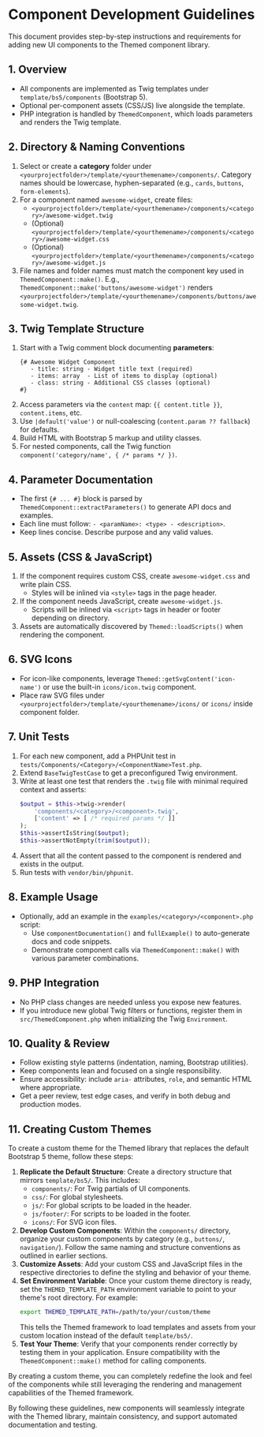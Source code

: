# Component Development Guidelines

This document provides step-by-step instructions and requirements for adding new UI components to the Themed component library.

## 1. Overview
- All components are implemented as Twig templates under `template/bs5/components` (Bootstrap 5).
- Optional per-component assets (CSS/JS) live alongside the template.
- PHP integration is handled by `ThemedComponent`, which loads parameters and renders the Twig template.

## 2. Directory & Naming Conventions
1. Select or create a **category** folder under `<yourprojectfolder>/template/<yourthemename>/components/`. Category names should be lowercase, hyphen-separated (e.g., `cards`, `buttons`, `form-elements`).
2. For a component named `awesome-widget`, create files:
   - `<yourprojectfolder>/template/<yourthemename>/components/<category>/awesome-widget.twig`
   - (Optional) `<yourprojectfolder>/template/<yourthemename>/components/<category>/awesome-widget.css`
   - (Optional) `<yourprojectfolder>/template/<yourthemename>/components/<category>/awesome-widget.js`
3. File names and folder names must match the component key used in `ThemedComponent::make()`. E.g., `ThemedComponent::make('buttons/awesome-widget')` renders `<yourprojectfolder>/template/<yourthemename>/components/buttons/awesome-widget.twig`.

## 3. Twig Template Structure
1. Start with a Twig comment block documenting **parameters**:
   ```twig
   {# Awesome Widget Component
      - title: string - Widget title text (required)
      - items: array  - List of items to display (optional)
      - class: string - Additional CSS classes (optional)
   #}
   ```
2. Access parameters via the `content` map: `{{ content.title }}`, `content.items`, etc.
3. Use `|default('value')` or null-coalescing (`content.param ?? fallback`) for defaults.
4. Build HTML with Bootstrap 5 markup and utility classes.
5. For nested components, call the Twig function `component('category/name', { /* params */ })`.

## 4. Parameter Documentation
- The first `{# ... #}` block is parsed by `ThemedComponent::extractParameters()` to generate API docs and examples.
- Each line must follow: `- <paramName>: <type> - <description>`.
- Keep lines concise. Describe purpose and any valid values.

## 5. Assets (CSS & JavaScript)
1. If the component requires custom CSS, create `awesome-widget.css` and write plain CSS.
   - Styles will be inlined via `<style>` tags in the page header.
2. If the component needs JavaScript, create `awesome-widget.js`.
   - Scripts will be inlined via `<script>` tags in header or footer depending on directory.
3. Assets are automatically discovered by `Themed::loadScripts()` when rendering the component.

## 6. SVG Icons
- For icon-like components, leverage `Themed::getSvgContent('icon-name')` or use the built-in `icons/icon.twig` component.
- Place raw SVG files under `<yourprojectfolder>/template/<yourthemename>/icons/` or `icons/` inside component folder.

## 7. Unit Tests
1. For each new component, add a PHPUnit test in `tests/Components/<Category>/<ComponentName>Test.php`.
2. Extend `BaseTwigTestCase` to get a preconfigured Twig environment.
3. Write at least one test that renders the `.twig` file with minimal required context and asserts:
   ```php
   $output = $this->twig->render(
       'components/<category>/<component>.twig',
       ['content' => [ /* required params */ ]]
   );
   $this->assertIsString($output);
   $this->assertNotEmpty(trim($output));
   ```
4. Assert that all the content passed to the component is rendered and exists in the output.
5. Run tests with `vendor/bin/phpunit`.

## 8. Example Usage
- Optionally, add an example in the `examples/<category>/<component>.php` script:
  - Use `componentDocumentation()` and `fullExample()` to auto-generate docs and code snippets.
  - Demonstrate component calls via `ThemedComponent::make()` with various parameter combinations.

## 9. PHP Integration
- No PHP class changes are needed unless you expose new features.
- If you introduce new global Twig filters or functions, register them in `src/ThemedComponent.php` when initializing the Twig `Environment`.

## 10. Quality & Review
- Follow existing style patterns (indentation, naming, Bootstrap utilities).
- Keep components lean and focused on a single responsibility.
- Ensure accessibility: include `aria-` attributes, `role`, and semantic HTML where appropriate.
- Get a peer review, test edge cases, and verify in both debug and production modes.

## 11. Creating Custom Themes
To create a custom theme for the Themed library that replaces the default Bootstrap 5 theme, follow these steps:
1. **Replicate the Default Structure**: Create a directory structure that mirrors `template/bs5/`. This includes:
   - `components/`: For Twig partials of UI components.
   - `css/`: For global stylesheets.
   - `js/`: For global scripts to be loaded in the header.
   - `js/footer/`: For scripts to be loaded in the footer.
   - `icons/`: For SVG icon files.
2. **Develop Custom Components**: Within the `components/` directory, organize your custom components by category (e.g., `buttons/`, `navigation/`). Follow the same naming and structure conventions as outlined in earlier sections.
3. **Customize Assets**: Add your custom CSS and JavaScript files in the respective directories to define the styling and behavior of your theme.
4. **Set Environment Variable**: Once your custom theme directory is ready, set the `THEMED_TEMPLATE_PATH` environment variable to point to your theme's root directory. For example:
   ```bash
   export THEMED_TEMPLATE_PATH=/path/to/your/custom/theme
   ```
   This tells the Themed framework to load templates and assets from your custom location instead of the default `template/bs5/`.
5. **Test Your Theme**: Verify that your components render correctly by testing them in your application. Ensure compatibility with the `ThemedComponent::make()` method for calling components.

By creating a custom theme, you can completely redefine the look and feel of the components while still leveraging the rendering and management capabilities of the Themed framework.

By following these guidelines, new components will seamlessly integrate with the Themed library, maintain consistency, and support automated documentation and testing.